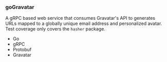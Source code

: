 ### goGravatar

A gRPC based web service that consumes Gravatar's API to generates URLs mapped to a globally unique email address and personalized avatar. Test coverage only covers the `hasher` package.

* Go
* gRPC
* Protobuf
* Gravatar
